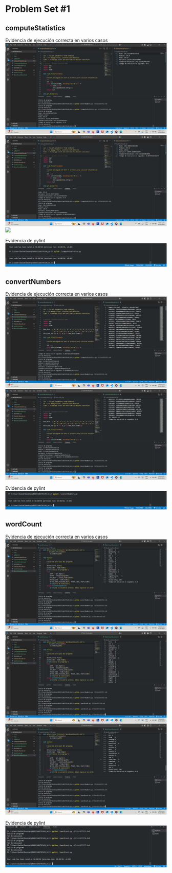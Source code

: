 # Problem Set #1

## computeStatistics
Evidencia de ejecución correcta en varios casos
![](./report/1.png)
![](./report/2.png)
![](./report/3.png)

Evidencia de pylint
![](./report/2_2.png)

## convertNumbers
Evidencia de ejecución correcta en varios casos
![](./report/8.png)
![](./report/9.png)


Evidencia de pylint
![](./report/3_3.png)

## wordCount
Evidencia de ejecución correcta en varios casos
![](./report/12.png)
![](./report/13.png)
![](./report/14.png)



Evidencia de pylint
![](./report/1_1.png)